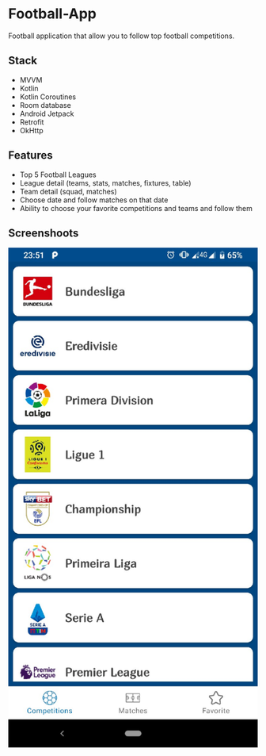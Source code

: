 # Football-App
Football application that allow you to follow top football competitions.

## Stack
- MVVM
- Kotlin
- Kotlin Coroutines
- Room database
- Android Jetpack
- Retrofit
- OkHttp

## Features
- Top 5 Football Leagues
- League detail (teams, stats, matches, fixtures, table)
- Team detail (squad, matches)
- Choose date and follow matches on that date
- Ability to choose your favorite competitions and teams and follow them

## Screenshoots
![Alt text](/Screenshots/competition_list.jpg?raw=true "Competition List")
